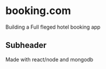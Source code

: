 # booking.com

Building a Full fleged hotel booking app

## Subheader

Made with react/node and mongodb
